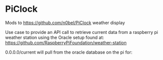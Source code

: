# PiClock
Mods to https://github.com/n0bel/PiClock weather display

Use case to provide an API call to retrieve current data from a raspberry pi weather station using the Oracle
setup found at: https://github.com/RaspberryPiFoundation/weather-station

0.0.0.0/current will pull from the oracle database on the pi for: 
